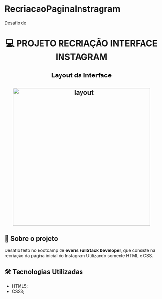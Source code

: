 # RecriacaoPaginaInstragram
Desafio de 

<h1 align="center">

:computer: **PROJETO RECRIAÇÃO INTERFACE INSTAGRAM**

</h1>

<h2 align="center" style="color:black"> Layout da Interface
<h2>

<h2 align="center">
<img alt="layout" src= "https://github.com/angelresende/RecriacaoPaginaInstragram/blob/main/pag_init.PNG" width="450px">
</h2>

## 🚀 Sobre o projeto

Desafio feito no Bootcamp de **everis FullStack Developer**, que consiste na recriação da página inicial do Instagram Utilizando somente HTML e CSS.

## 🛠️ Tecnologias Utilizadas

- HTML5;
- CSS3;

